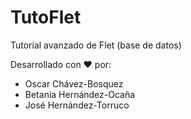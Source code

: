 # TutoFlet

Tutorial avanzado de Flet (base de datos)

Desarrollado con ❤️ por:

- Oscar Chávez-Bosquez
- Betania Hernández-Ocaña
- José Hernández-Torruco